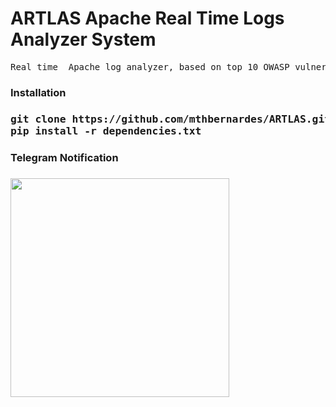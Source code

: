 <h1>ARTLAS Apache Real Time Logs Analyzer System</h1>


<pre>
Real time  Apache log analyzer, based on top 10 OWASP vulnerabilities, identifies attempts of exploration in your web application, and notify you or your incident team on Telegram.
</pre>


<h3>Installation<h3>
<pre>
git clone https://github.com/mthbernardes/ARTLAS.git
pip install -r dependencies.txt
</pre>
<h3>Telegram Notification<h3>
<img src="https://raw.githubusercontent.com/mthbernardes/ARTLAS/master/img/notification.png" width="350"/>
